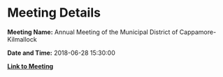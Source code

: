 # Meeting Details

**Meeting Name:** Annual Meeting of the Municipal District of Cappamore-Kilmallock

**Date and Time:** 2018-06-28 15:30:00

**[Link to Meeting](https://www.limerick.ie/council/whats-on/annual-meeting-municipal-district-cappamore-kilmallock-2)**
